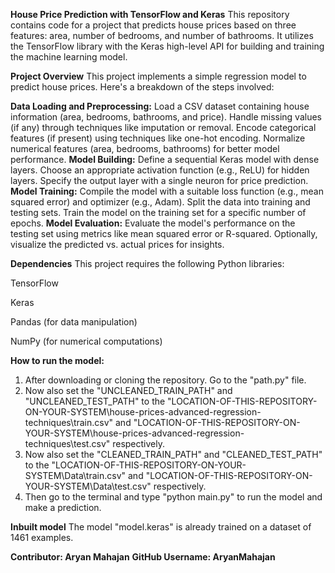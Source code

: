**House Price Prediction with TensorFlow and Keras**
This repository contains code for a project that predicts house prices based on three features: area, number of bedrooms, and number of bathrooms. It utilizes the TensorFlow library with the Keras high-level API for building and training the machine learning model.

**Project Overview**
This project implements a simple regression model to predict house prices. Here's a breakdown of the steps involved:

**Data Loading and Preprocessing:**
Load a CSV dataset containing house information (area, bedrooms, bathrooms, and price).
Handle missing values (if any) through techniques like imputation or removal.
Encode categorical features (if present) using techniques like one-hot encoding.
Normalize numerical features (area, bedrooms, bathrooms) for better model performance.
**Model Building:**
Define a sequential Keras model with dense layers.
Choose an appropriate activation function (e.g., ReLU) for hidden layers.
Specify the output layer with a single neuron for price prediction.
**Model Training:**
Compile the model with a suitable loss function (e.g., mean squared error) and optimizer (e.g., Adam).
Split the data into training and testing sets.
Train the model on the training set for a specific number of epochs.
**Model Evaluation:**
Evaluate the model's performance on the testing set using metrics like mean squared error or R-squared.
Optionally, visualize the predicted vs. actual prices for insights.

**Dependencies**
This project requires the following Python libraries:

TensorFlow

Keras

Pandas (for data manipulation)

NumPy (for numerical computations)

**How to run the model:**
1. After downloading or cloning the repository. Go to the "path.py" file.
2. Now also set the "UNCLEANED_TRAIN_PATH" and "UNCLEANED_TEST_PATH" to the "LOCATION-OF-THIS-REPOSITORY-ON-YOUR-SYSTEM\house-prices-advanced-regression-techniques\train.csv" and "LOCATION-OF-THIS-REPOSITORY-ON-YOUR-SYSTEM\house-prices-advanced-regression-techniques\test.csv" respectively.
3. Now also set the "CLEANED_TRAIN_PATH" and "CLEANED_TEST_PATH" to the "LOCATION-OF-THIS-REPOSITORY-ON-YOUR-SYSTEM\Data\train.csv" and "LOCATION-OF-THIS-REPOSITORY-ON-YOUR-SYSTEM\Data\test.csv" respectively.
4. Then go to the terminal and type "python main.py" to run the model and make a prediction.

**Inbuilt model**
The model "model.keras" is already trained on a dataset of 1461 examples.

**Contributor: Aryan Mahajan**
**GitHub Username: AryanMahajan**
